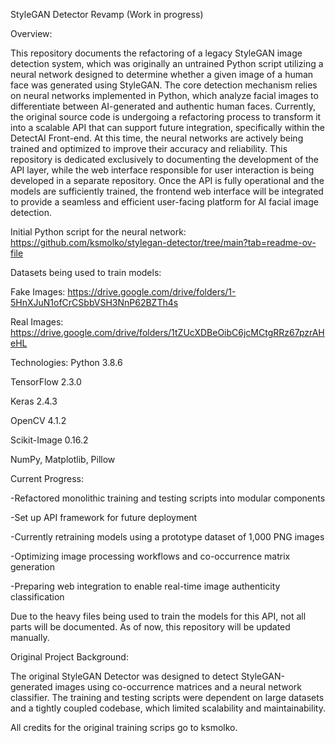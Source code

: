 StyleGAN Detector Revamp (Work in progress)

Overview:

This repository documents the refactoring of a legacy StyleGAN image detection system, which was originally an untrained Python script utilizing a neural network designed to determine whether a given image of a human face was generated using StyleGAN. The core detection mechanism relies on neural networks implemented in Python, which analyze facial images to differentiate between AI-generated and authentic human faces. Currently, the original source code is undergoing a refactoring process to transform it into a scalable API that can support future integration, specifically within the DetectAI Front-end. At this time, the neural networks are actively being trained and optimized to improve their accuracy and reliability. This repository is dedicated exclusively to documenting the development of the API layer, while the web interface responsible for user interaction is being developed in a separate repository. Once the API is fully operational and the models are sufficiently trained, the frontend web interface will be integrated to provide a seamless and efficient user-facing platform for AI facial image detection.

Initial Python script for the neural network: https://github.com/ksmolko/stylegan-detector/tree/main?tab=readme-ov-file

Datasets being used to train models:

Fake Images: https://drive.google.com/drive/folders/1-5HnXJuN1ofCrCSbbVSH3NnP62BZTh4s 

Real Images: https://drive.google.com/drive/folders/1tZUcXDBeOibC6jcMCtgRRz67pzrAHeHL


Technologies:
Python 3.8.6

TensorFlow 2.3.0

Keras 2.4.3

OpenCV 4.1.2

Scikit-Image 0.16.2

NumPy, Matplotlib, Pillow


Current Progress:

 -Refactored monolithic training and testing scripts into modular components
 
 -Set up API framework for future deployment
 
 -Currently retraining models using a prototype dataset of 1,000 PNG images
 
 -Optimizing image processing workflows and co-occurrence matrix generation
 
 -Preparing web integration to enable real-time image authenticity classification
 
Due to the heavy files being used to train the models for this API, not all parts will be documented. As of now, this repository will be updated manually.   


Original Project Background:

The original StyleGAN Detector was designed to detect StyleGAN-generated images using co-occurrence matrices and a neural network classifier. The training and testing scripts were dependent on large datasets and a tightly coupled codebase, which limited scalability and maintainability.


All credits for the original training scrips go to ksmolko.

